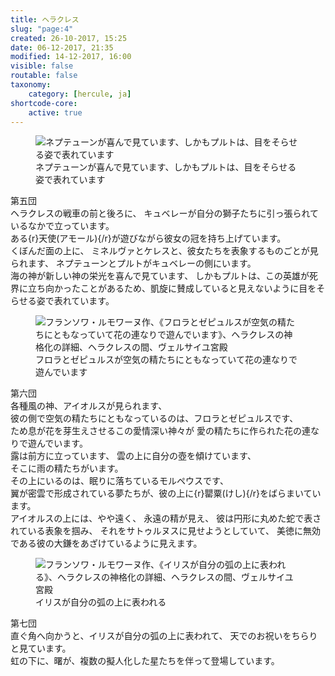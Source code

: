 ```yaml
---
title: ヘラクレス
slug: "page:4"
created: 26-10-2017, 15:25
date: 06-12-2017, 21:35
modified: 14-12-2017, 16:00
visible: false
routable: false
taxonomy:
    category: [hercule, ja]
shortcode-core:
    active: true
---
```

<figure><picture>
<source
sizes="(max-width: 767px) 98vw, (min-width: 959px) 50vw, 86vw"
srcset="
/user/sites/docs/pages/01.home/02.versailles/01.palais/01.hercule/04.hercule_4/hercule7-280.webp 280w,
/user/sites/docs/pages/01.home/02.versailles/01.palais/01.hercule/04.hercule_4/hercule7-380.webp 380w,
/user/sites/docs/pages/01.home/02.versailles/01.palais/01.hercule/04.hercule_4/hercule7-480.webp 480w,
/user/sites/docs/pages/01.home/02.versailles/01.palais/01.hercule/04.hercule_4/hercule7-640.webp 640w,
/user/sites/docs/pages/01.home/02.versailles/01.palais/01.hercule/04.hercule_4/hercule7-840.webp 840w,
/user/sites/docs/pages/01.home/02.versailles/01.palais/01.hercule/04.hercule_4/hercule7-1280.webp 1280w,
/user/sites/docs/pages/01.home/02.versailles/01.palais/01.hercule/04.hercule_4/hercule7-1600.webp 1600w,
/user/sites/docs/pages/01.home/02.versailles/01.palais/01.hercule/04.hercule_4/hercule7-1920.webp 1920w"
type="image/webp" />
<img src="/user/sites/docs/pages/01.home/02.versailles/01.palais/01.hercule/04.hercule_4/hercule7-640.jpg" alt="ネプテューンが喜んで見ています、しかもプルトは、目をそらせる姿で表れています" title="ネプテューンが喜んで見ています、しかもプルトは、目をそらせる姿で表れています"
sizes="(max-width: 767px) 98vw, (min-width: 959px) 50vw, 86vw"
srcset="
/user/sites/docs/pages/01.home/02.versailles/01.palais/01.hercule/04.hercule_4/hercule7-280.jpg 280w,
/user/sites/docs/pages/01.home/02.versailles/01.palais/01.hercule/04.hercule_4/hercule7-380.jpg 380w,
/user/sites/docs/pages/01.home/02.versailles/01.palais/01.hercule/04.hercule_4/hercule7-480.jpg 480w,
/user/sites/docs/pages/01.home/02.versailles/01.palais/01.hercule/04.hercule_4/hercule7-640.jpg 640w,
/user/sites/docs/pages/01.home/02.versailles/01.palais/01.hercule/04.hercule_4/hercule7-840.jpg 840w,
/user/sites/docs/pages/01.home/02.versailles/01.palais/01.hercule/04.hercule_4/hercule7-1280.jpg 1280w,
/user/sites/docs/pages/01.home/02.versailles/01.palais/01.hercule/04.hercule_4/hercule7-1600.jpg 1600w,
/user/sites/docs/pages/01.home/02.versailles/01.palais/01.hercule/04.hercule_4/hercule7-1920.jpg 1920w" />
</picture><figcaption>ネプテューンが喜んで見ています、しかもプルトは、目をそらせる姿で表れています</figcaption></figure>

第五団  
ヘラクレスの戦車の前と後ろに、
キュベレーが自分の獅子たちに引っ張られているなかで立っています。  
ある{r}天使(アモール){/r}が遊びながら彼女の冠を持ち上げています。  
くぼんだ面の上に、
ミネルヴァとケレスと、彼女たちを表象するものごとが見られます、
ネプテューンとプルトがキュベレーの側にいます。  
海の神が新しい神の栄光を喜んで見ています、
しかもプルトは、この英雄が死界に立ち向かったことがあるため、凱旋に賛成していると見えないように目をそらせる姿で表れています。

<figure><picture>
<source
sizes="(max-width: 767px) 98vw, (min-width: 959px) 50vw, 86vw"
srcset="
/user/sites/docs/pages/01.home/02.versailles/01.palais/01.hercule/04.hercule_4/hercule8-280.webp 280w,
/user/sites/docs/pages/01.home/02.versailles/01.palais/01.hercule/04.hercule_4/hercule8-380.webp 380w,
/user/sites/docs/pages/01.home/02.versailles/01.palais/01.hercule/04.hercule_4/hercule8-480.webp 480w,
/user/sites/docs/pages/01.home/02.versailles/01.palais/01.hercule/04.hercule_4/hercule8-640.webp 640w,
/user/sites/docs/pages/01.home/02.versailles/01.palais/01.hercule/04.hercule_4/hercule8-840.webp 840w,
/user/sites/docs/pages/01.home/02.versailles/01.palais/01.hercule/04.hercule_4/hercule8-1280.webp 1280w,
/user/sites/docs/pages/01.home/02.versailles/01.palais/01.hercule/04.hercule_4/hercule8-1600.webp 1600w,
/user/sites/docs/pages/01.home/02.versailles/01.palais/01.hercule/04.hercule_4/hercule8-1920.webp 1920w"
type="image/webp" />
<img src="/user/sites/docs/pages/01.home/02.versailles/01.palais/01.hercule/04.hercule_4/hercule8-640.jpg" alt="フランソワ・ルモワーヌ作、《フロラとゼピュルスが空気の精たちにともなっていて花の連なりで遊んでいます》、ヘラクレスの神格化の詳細、ヘラクレスの間、ヴェルサイユ宮殿" title="フランソワ・ルモワーヌ作、《フロラとゼピュルスが空気の精たちにともなっていて花の連なりで遊んでいます》、ヘラクレスの神格化の詳細、ヘラクレスの間、ヴェルサイユ宮殿"
sizes="(max-width: 767px) 98vw, (min-width: 959px) 50vw, 86vw"
srcset="
/user/sites/docs/pages/01.home/02.versailles/01.palais/01.hercule/04.hercule_4/hercule8-280.jpg 280w,
/user/sites/docs/pages/01.home/02.versailles/01.palais/01.hercule/04.hercule_4/hercule8-380.jpg 380w,
/user/sites/docs/pages/01.home/02.versailles/01.palais/01.hercule/04.hercule_4/hercule8-480.jpg 480w,
/user/sites/docs/pages/01.home/02.versailles/01.palais/01.hercule/04.hercule_4/hercule8-640.jpg 640w,
/user/sites/docs/pages/01.home/02.versailles/01.palais/01.hercule/04.hercule_4/hercule8-840.jpg 840w,
/user/sites/docs/pages/01.home/02.versailles/01.palais/01.hercule/04.hercule_4/hercule8-1280.jpg 1280w,
/user/sites/docs/pages/01.home/02.versailles/01.palais/01.hercule/04.hercule_4/hercule8-1600.jpg 1600w,
/user/sites/docs/pages/01.home/02.versailles/01.palais/01.hercule/04.hercule_4/hercule8-1920.jpg 1920w" />
</picture><figcaption>フロラとゼピュルスが空気の精たちにともなっていて花の連なりで遊んでいます</figcaption></figure>

第六団  
各種風の神、アイオルスが見られます、  
彼の側で空気の精たちにともなっているのは、フロラとゼピュルスです、  
ため息が花を芽生えさせるこの愛情深い神々が
愛の精たちに作られた花の連なりで遊んでいます。  
露は前方に立っています、
雲の上に自分の壺を傾けています、  
そこに雨の精たちがいます。  
その上にいるのは、眠りに落ちているモルペウスです、  
翼が密雲で形成されている夢たちが、彼の上に{r}罌粟(けし){/r}をばらまいています。  
アイオルスの上には、やや遠く、
永遠の精が見え、
彼は円形に丸めた蛇で表されている表象を掴み、
それをサトゥルヌスに見せようとしていて、
美徳に無効である彼の大鎌をあざけているように見えます。

<figure><picture>
<source
sizes="(max-width: 767px) 98vw, (min-width: 959px) 50vw, 86vw"
srcset="
/user/sites/docs/pages/01.home/02.versailles/01.palais/01.hercule/04.hercule_4/hercule9-280.webp 280w,
/user/sites/docs/pages/01.home/02.versailles/01.palais/01.hercule/04.hercule_4/hercule9-380.webp 380w,
/user/sites/docs/pages/01.home/02.versailles/01.palais/01.hercule/04.hercule_4/hercule9-480.webp 480w,
/user/sites/docs/pages/01.home/02.versailles/01.palais/01.hercule/04.hercule_4/hercule9-640.webp 640w,
/user/sites/docs/pages/01.home/02.versailles/01.palais/01.hercule/04.hercule_4/hercule9-840.webp 840w,
/user/sites/docs/pages/01.home/02.versailles/01.palais/01.hercule/04.hercule_4/hercule9-1280.webp 1280w,
/user/sites/docs/pages/01.home/02.versailles/01.palais/01.hercule/04.hercule_4/hercule9-1600.webp 1600w,
/user/sites/docs/pages/01.home/02.versailles/01.palais/01.hercule/04.hercule_4/hercule9-1920.webp 1920w"
type="image/webp" />
<img src="/user/sites/docs/pages/01.home/02.versailles/01.palais/01.hercule/04.hercule_4/hercule9-640.jpg" alt="フランソワ・ルモワーヌ作、《イリスが自分の弧の上に表われる》、ヘラクレスの神格化の詳細、ヘラクレスの間、ヴェルサイユ宮殿" title="フランソワ・ルモワーヌ作、《イリスが自分の弧の上に表われる》、ヘラクレスの神格化の詳細、ヘラクレスの間、ヴェルサイユ宮殿"
sizes="(max-width: 767px) 98vw, (min-width: 959px) 50vw, 86vw"
srcset="
/user/sites/docs/pages/01.home/02.versailles/01.palais/01.hercule/04.hercule_4/hercule9-280.jpg 280w,
/user/sites/docs/pages/01.home/02.versailles/01.palais/01.hercule/04.hercule_4/hercule9-380.jpg 380w,
/user/sites/docs/pages/01.home/02.versailles/01.palais/01.hercule/04.hercule_4/hercule9-480.jpg 480w,
/user/sites/docs/pages/01.home/02.versailles/01.palais/01.hercule/04.hercule_4/hercule9-640.jpg 640w,
/user/sites/docs/pages/01.home/02.versailles/01.palais/01.hercule/04.hercule_4/hercule9-840.jpg 840w,
/user/sites/docs/pages/01.home/02.versailles/01.palais/01.hercule/04.hercule_4/hercule9-1280.jpg 1280w,
/user/sites/docs/pages/01.home/02.versailles/01.palais/01.hercule/04.hercule_4/hercule9-1600.jpg 1600w,
/user/sites/docs/pages/01.home/02.versailles/01.palais/01.hercule/04.hercule_4/hercule9-1920.jpg 1920w" />
</picture><figcaption>イリスが自分の弧の上に表われる</figcaption></figure>

第七団  
直ぐ角へ向かうと、イリスが自分の弧の上に表われて、
天でのお祝いをちらりと見ています。  
虹の下に、曙が、複数の擬人化した星たちを伴って登場しています。